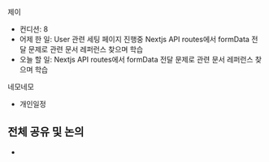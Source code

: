 
제이
- 컨디션: 8
- 어제 한 일: User 관련 세팅 페이지 진행중 Nextjs API routes에서 formData 전달 문제로 관련 문서 레퍼런스 찾으며 학습
- 오늘 할 일: Nextjs API routes에서 formData 전달 문제로 관련 문서 레퍼런스 찾으며 학습

네모네모
- 개인일정

## 전체 공유 및 논의
- 
